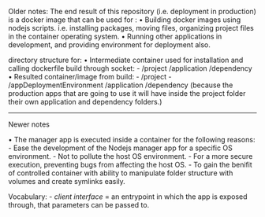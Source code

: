 
Older notes: 
The end result of this repository (i.e. deployment in production) is a docker image that can be used for :
• Building docker images using nodejs scripts. i.e. installing packages, moving files, organizing project files in the container operating system.
• Running other applications in development, and providing environment for deployment also.

directory structure for:
• Intermediate container used for installation and calling dockerfile build through socket:
    - /project
        /application
        /dependency
• Resulted container/image from build:
    - /project
        - /appDeploymentEnvironment
                /application
                /dependency
    (because the production apps that are going to use it will have inside the project folder their own application and dependency folders.)

_________ 
Newer notes

• The manager app is executed inside a container for the following reasons: 
    - Ease the development of the Nodejs manager app for a specific OS environment.
    - Not to pollute the host OS environment.
    - For a more secure execution, preventing bugs from affecting the host OS.
    - To gain the benifit of controlled container with ability to manipulate folder structure with volumes and create symlinks easily. 

Vocabulary: 
    - *client interface* = an entrypoint in which the app is exposed through, that parameters can be passed to.